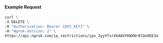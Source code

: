 <!-- Code generated for API Clients. DO NOT EDIT. -->

#### Example Request

```bash
curl \
-X DELETE \
-H "Authorization: Bearer {API_KEY}" \
-H "Ngrok-Version: 2" \
https://api.ngrok.com/ip_restrictions/ipx_2yyVfvrXkA8VYKWXBr8lQoOEE3a
```

